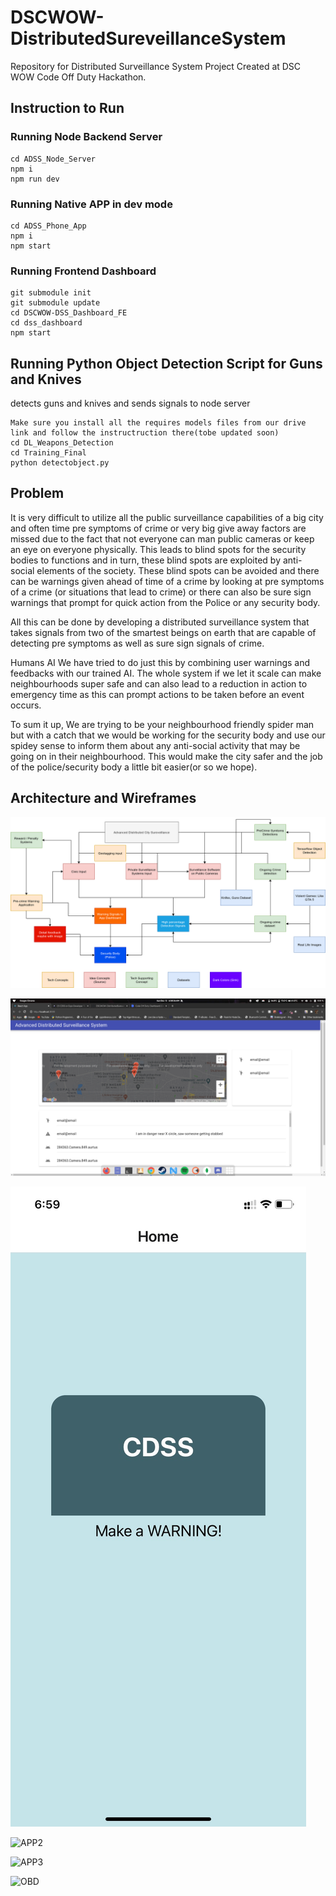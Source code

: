 # DSCWOW-DistributedSureveillanceSystem

Repository for Distributed Surveillance System Project Created at DSC WOW Code Off Duty Hackathon.

## Instruction to Run

### Running Node Backend Server 

```
cd ADSS_Node_Server
npm i
npm run dev
```

### Running Native APP in dev mode

```
cd ADSS_Phone_App
npm i
npm start
```

### Running Frontend Dashboard

```
git submodule init
git submodule update
cd DSCWOW-DSS_Dashboard_FE
cd dss_dashboard
npm start
```

## Running Python Object Detection Script for Guns and Knives
detects guns and knives and sends signals to node server
```
Make sure you install all the requires models files from our drive link and follow the instructruction there(tobe updated soon)
cd DL_Weapons_Detection
cd Training_Final
python detectobject.py
```

## Problem

It is very difficult to utilize all the public surveillance capabilities of a big city and often time pre symptoms of crime or very big give away factors are missed due to the fact that not everyone can man public cameras or keep an eye on everyone physically. This leads to blind spots for the security bodies to functions and in turn, these blind spots are exploited by anti-social elements of the society. These blind spots can be avoided and there can be warnings given ahead of time of a crime by looking at pre symptoms of a crime (or situations that lead to crime) or there can also be sure sign warnings that prompt for quick action from the Police or any security body.

All this can be done by developing a distributed surveillance system that takes signals from two of the smartest beings on earth that are capable of detecting pre symptoms as well as sure sign signals of crime.

Humans
AI
We have tried to do just this by combining user warnings and feedbacks with our trained AI. The whole system if we let it scale can make neighbourhoods super safe and can also lead to a reduction in action to emergency time as this can prompt actions to be taken before an event occurs.

To sum it up, We are trying to be your neighbourhood friendly spider man but with a catch that we would be working for the security body and use our spidey sense to inform them about any anti-social activity that may be going on in their neighbourhood. This would make the city safer and the job of the police/security body a little bit easier(or so we hope).

## Architecture and Wireframes

![Arch](AdvancedDistributedSurveillanceSystem.png)

![Dashboard](dashboard.png)

![APP1](app1.png)

![APP2](app2.png)

![APP3](app3.png)

![OBD](obd.png)